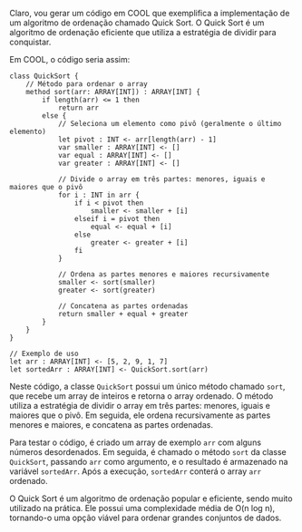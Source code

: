 Claro, vou gerar um código em COOL que exemplifica a implementação de um algoritmo de ordenação chamado Quick Sort. O Quick Sort é um algoritmo de ordenação eficiente que utiliza a estratégia de dividir para conquistar.

Em COOL, o código seria assim:

```
class QuickSort {
    // Método para ordenar o array
    method sort(arr: ARRAY[INT]) : ARRAY[INT] {
        if length(arr) <= 1 then
            return arr
        else {
            // Seleciona um elemento como pivô (geralmente o último elemento)
            let pivot : INT <- arr[length(arr) - 1]
            var smaller : ARRAY[INT] <- []
            var equal : ARRAY[INT] <- []
            var greater : ARRAY[INT] <- []

            // Divide o array em três partes: menores, iguais e maiores que o pivô
            for i : INT in arr {
                if i < pivot then
                    smaller <- smaller + [i]
                elseif i = pivot then
                    equal <- equal + [i]
                else
                    greater <- greater + [i]
                fi
            }

            // Ordena as partes menores e maiores recursivamente
            smaller <- sort(smaller)
            greater <- sort(greater)

            // Concatena as partes ordenadas
            return smaller + equal + greater
        }
    }
}

// Exemplo de uso
let arr : ARRAY[INT] <- [5, 2, 9, 1, 7]
let sortedArr : ARRAY[INT] <- QuickSort.sort(arr)
```

Neste código, a classe `QuickSort` possui um único método chamado `sort`, que recebe um array de inteiros e retorna o array ordenado. O método utiliza a estratégia de dividir o array em três partes: menores, iguais e maiores que o pivô. Em seguida, ele ordena recursivamente as partes menores e maiores, e concatena as partes ordenadas.

Para testar o código, é criado um array de exemplo `arr` com alguns números desordenados. Em seguida, é chamado o método `sort` da classe `QuickSort`, passando `arr` como argumento, e o resultado é armazenado na variável `sortedArr`. Após a execução, `sortedArr` conterá o array `arr` ordenado.

O Quick Sort é um algoritmo de ordenação popular e eficiente, sendo muito utilizado na prática. Ele possui uma complexidade média de O(n log n), tornando-o uma opção viável para ordenar grandes conjuntos de dados.